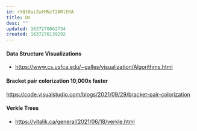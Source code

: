 ```yaml
---
id: rYQt8aiZwtMNzT2ARlEKA
title: Ds
desc: ""
updated: 1637270662734
created: 1637270139292
---
```


#### Data Structure Visualizations

- https://www.cs.usfca.edu/~galles/visualization/Algorithms.html

#### Bracket pair colorization 10,000x faster

https://code.visualstudio.com/blogs/2021/09/29/bracket-pair-colorization

#### Verkle Trees

- https://vitalik.ca/general/2021/06/18/verkle.html
